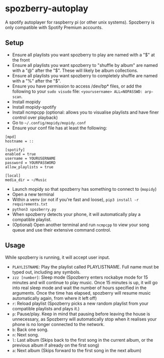 # spozberry-autoplay
A spotify autoplayer for raspberry pi (or other unix systems).
Spozberry is only compatible with Spotify Premium accounts.

## Setup
- Ensure all playlists you want spozberry to play are named with a "$" at the front
- Ensure all playlists you want spozberry to "shuffle by album" are named with a "@" after the "$". These will likely be album collections.
- Ensure all playlists you want spozberry to completely shuffle are named with a "%" after the "$".
- Ensure you have permission to access /dev/bp* files, or add the following to your `sudo visudo` file: `<yourusername> ALL=NOPASSWD: arp-scan`.
- Install mopidy
- Install mopidy-spotify
- Install ncmpcpp (optional: allows you to visualise playlists and have finer control over playback)
- Go to `~/.config/mopidy/mopidy.conf`
- Ensure your conf file has at least the following:
```
[mpd]
hostname = ::

[spotify]
enabled = true
username = YOURUSERNAME
password = YOURPASSWORD
allow_playlists = true

[local]
media_dir = ~/Music
```
- Launch mopidy so that spozberry has something to connect to (`mopidy`)
- Open a new terminal
- Within a venv (or not if you're fast and loose), `pip3 install -r requirements.txt`
- `python3 spozberry.py`
- When spozberry detects your phone, it will automatically play a compatible playlist.
- (Optional) Open another terminal and run `ncmpcpp` to view your song queue and use their extensive command control.

## Usage
While spozberry is running, it will accept user input.
- `PLAYLISTNAME`: Play the playlist called PLAYLISTNAME. Full name must be typed out, including any symbols.
- `zzz [number]`: Sleep mode (Spozberry enters rockabye mode for 15 minutes and will continue to play music. Once 15 minutes is up, it will go into real sleep mode and wait the number of hours specified in the arguments. Once the time has elapsed, spozberry will resume music automatically again, from where it left off)
- `r`: Reload playlist (Spozberry picks a new random playlist from your compatible playlists and plays it.)
- `p`: Pause/play. Keep in mind that pausing before leaving the house is unnecessary, as Spozberry will automatically stop when it realises your phone is no longer connected to the network.
- `b`: Back one song.
- `n`: Next song.
- `l`: Last album (Skips back to the first song in the current album, or the previous album if already on the first song)
- `a`: Next album (Skips forward to the first song in the next album)


